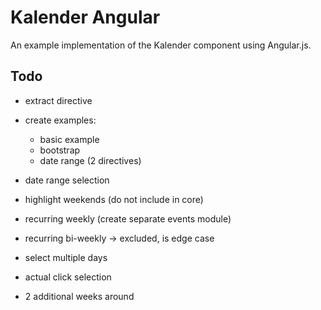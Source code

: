 # Kalender Angular

An example implementation of the Kalender component using Angular.js.

## Todo

- extract directive
- create examples:
  - basic example
  - bootstrap
  - date range (2 directives)

- date range selection
- highlight weekends (do not include in core)
- recurring weekly (create separate events module)
- recurring bi-weekly -> excluded, is edge case
- select multiple days
- actual click selection
- 2 additional weeks around
